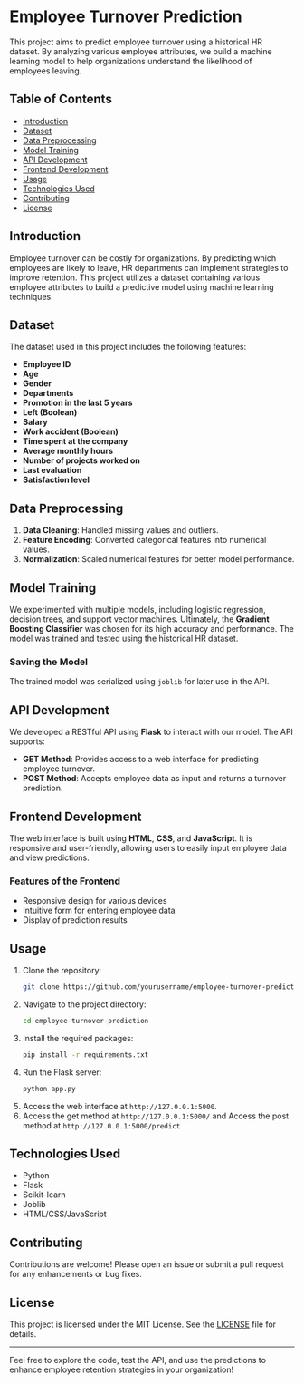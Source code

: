# Employee Turnover Prediction

This project aims to predict employee turnover using a historical HR dataset. By analyzing various employee attributes, we build a machine learning model to help organizations understand the likelihood of employees leaving.

## Table of Contents

- [Introduction](#introduction)
- [Dataset](#dataset)
- [Data Preprocessing](#data-preprocessing)
- [Model Training](#model-training)
- [API Development](#api-development)
- [Frontend Development](#frontend-development)
- [Usage](#usage)
- [Technologies Used](#technologies-used)
- [Contributing](#contributing)
- [License](#license)

## Introduction

Employee turnover can be costly for organizations. By predicting which employees are likely to leave, HR departments can implement strategies to improve retention. This project utilizes a dataset containing various employee attributes to build a predictive model using machine learning techniques.

## Dataset

The dataset used in this project includes the following features:

- **Employee ID**
- **Age**
- **Gender**
- **Departments**
- **Promotion in the last 5 years**
- **Left (Boolean)**
- **Salary**
- **Work accident (Boolean)**
- **Time spent at the company**
- **Average monthly hours**
- **Number of projects worked on**
- **Last evaluation**
- **Satisfaction level**

## Data Preprocessing

1. **Data Cleaning**: Handled missing values and outliers.
2. **Feature Encoding**: Converted categorical features into numerical values.
3. **Normalization**: Scaled numerical features for better model performance.

## Model Training

We experimented with multiple models, including logistic regression, decision trees, and support vector machines. Ultimately, the **Gradient Boosting Classifier** was chosen for its high accuracy and performance. The model was trained and tested using the historical HR dataset.

### Saving the Model

The trained model was serialized using `joblib` for later use in the API.

## API Development

We developed a RESTful API using **Flask** to interact with our model. The API supports:

- **GET Method**: Provides access to a web interface for predicting employee turnover.
- **POST Method**: Accepts employee data as input and returns a turnover prediction.

## Frontend Development

The web interface is built using **HTML**, **CSS**, and **JavaScript**. It is responsive and user-friendly, allowing users to easily input employee data and view predictions.

### Features of the Frontend

- Responsive design for various devices
- Intuitive form for entering employee data
- Display of prediction results

## Usage

1. Clone the repository:
   ```bash
   git clone https://github.com/yourusername/employee-turnover-prediction.git
   ```
2. Navigate to the project directory:
   ```bash
   cd employee-turnover-prediction
   ```
3. Install the required packages:
   ```bash
   pip install -r requirements.txt
   ```
4. Run the Flask server:
   ```bash
   python app.py
   ```
5. Access the web interface at `http://127.0.0.1:5000`.
6.  Access the get method at `http://127.0.0.1:5000/`
    and Access the post method at `http://127.0.0.1:5000/predict`

## Technologies Used

- Python
- Flask
- Scikit-learn
- Joblib
- HTML/CSS/JavaScript
  

## Contributing

Contributions are welcome! Please open an issue or submit a pull request for any enhancements or bug fixes.

## License

This project is licensed under the MIT License. See the [LICENSE](LICENSE) file for details.

---

Feel free to explore the code, test the API, and use the predictions to enhance employee retention strategies in your organization!

